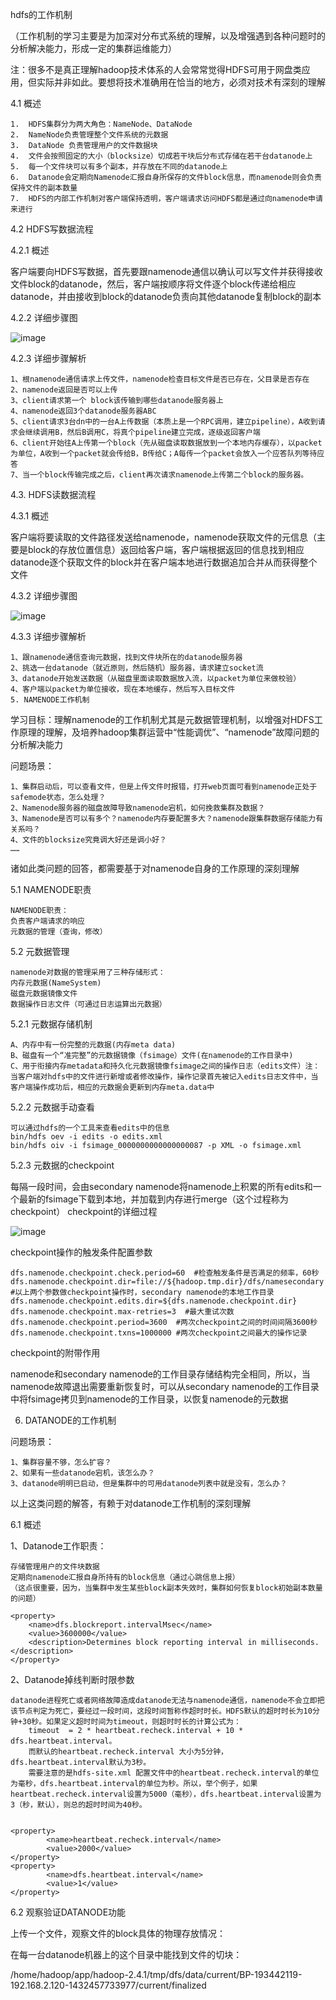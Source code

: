 hdfs的工作机制

（工作机制的学习主要是为加深对分布式系统的理解，以及增强遇到各种问题时的分析解决能力，形成一定的集群运维能力）

注：很多不是真正理解hadoop技术体系的人会常常觉得HDFS可用于网盘类应用，但实际并非如此。要想将技术准确用在恰当的地方，必须对技术有深刻的理解

4.1 概述

	1.	HDFS集群分为两大角色：NameNode、DataNode
	2.	NameNode负责管理整个文件系统的元数据
	3.	DataNode 负责管理用户的文件数据块
	4.	文件会按照固定的大小（blocksize）切成若干块后分布式存储在若干台datanode上
	5.	每一个文件块可以有多个副本，并存放在不同的datanode上
	6.	Datanode会定期向Namenode汇报自身所保存的文件block信息，而namenode则会负责保持文件的副本数量
	7.	HDFS的内部工作机制对客户端保持透明，客户端请求访问HDFS都是通过向namenode申请来进行

4.2 HDFS写数据流程

4.2.1 概述

客户端要向HDFS写数据，首先要跟namenode通信以确认可以写文件并获得接收文件block的datanode，然后，客户端按顺序将文件逐个block传递给相应datanode，并由接收到block的datanode负责向其他datanode复制block的副本

4.2.2 详细步骤图

![image](https://github.com/tang-engineer/Bigdata-learn/blob/master/Hadoop/HDFS/images/hdfs%E5%86%99%E6%95%B0%E6%8D%AE%E6%B5%81%E7%A8%8B%E7%A4%BA%E6%84%8F%E5%9B%BE.png)

4.2.3 详细步骤解析

	1、根namenode通信请求上传文件，namenode检查目标文件是否已存在，父目录是否存在
	2、namenode返回是否可以上传
	3、client请求第一个 block该传输到哪些datanode服务器上
	4、namenode返回3个datanode服务器ABC
	5、client请求3台dn中的一台A上传数据（本质上是一个RPC调用，建立pipeline），A收到请求会继续调用B，然后B调用C，将真个pipeline建立完成，逐级返回客户端
	6、client开始往A上传第一个block（先从磁盘读取数据放到一个本地内存缓存），以packet为单位，A收到一个packet就会传给B，B传给C；A每传一个packet会放入一个应答队列等待应答
	7、当一个block传输完成之后，client再次请求namenode上传第二个block的服务器。
	
4.3. HDFS读数据流程

4.3.1 概述

客户端将要读取的文件路径发送给namenode，namenode获取文件的元信息（主要是block的存放位置信息）返回给客户端，客户端根据返回的信息找到相应datanode逐个获取文件的block并在客户端本地进行数据追加合并从而获得整个文件

4.3.2 详细步骤图

![image](https://github.com/tang-engineer/Bigdata-learn/blob/master/Hadoop/HDFS/images/hdfs%E8%AF%BB%E6%95%B0%E6%8D%AE%E6%B5%81%E7%A8%8B%E7%A4%BA%E6%84%8F%E5%9B%BE.png)

4.3.3 详细步骤解析

	1、跟namenode通信查询元数据，找到文件块所在的datanode服务器
	2、挑选一台datanode（就近原则，然后随机）服务器，请求建立socket流
	3、datanode开始发送数据（从磁盘里面读取数据放入流，以packet为单位来做校验）
	4、客户端以packet为单位接收，现在本地缓存，然后写入目标文件
	5. NAMENODE工作机制
	
学习目标：理解namenode的工作机制尤其是元数据管理机制，以增强对HDFS工作原理的理解，及培养hadoop集群运营中“性能调优”、“namenode”故障问题的分析解决能力

问题场景：

	1、集群启动后，可以查看文件，但是上传文件时报错，打开web页面可看到namenode正处于safemode状态，怎么处理？
	2、Namenode服务器的磁盘故障导致namenode宕机，如何挽救集群及数据？
	3、Namenode是否可以有多个？namenode内存要配置多大？namenode跟集群数据存储能力有关系吗？
	4、文件的blocksize究竟调大好还是调小好？
	……

诸如此类问题的回答，都需要基于对namenode自身的工作原理的深刻理解

5.1 NAMENODE职责

	NAMENODE职责：
	负责客户端请求的响应
	元数据的管理（查询，修改）

5.2 元数据管理

	namenode对数据的管理采用了三种存储形式：
	内存元数据(NameSystem)
	磁盘元数据镜像文件
	数据操作日志文件（可通过日志运算出元数据）

5.2.1 元数据存储机制

	A、内存中有一份完整的元数据(内存meta data)
	B、磁盘有一个“准完整”的元数据镜像（fsimage）文件(在namenode的工作目录中)
	C、用于衔接内存metadata和持久化元数据镜像fsimage之间的操作日志（edits文件）注：当客户端对hdfs中的文件进行新增或者修改操作，操作记录首先被记入edits日志文件中，当客户端操作成功后，相应的元数据会更新到内存meta.data中

5.2.2 元数据手动查看

	可以通过hdfs的一个工具来查看edits中的信息
	bin/hdfs oev -i edits -o edits.xml
	bin/hdfs oiv -i fsimage_0000000000000000087 -p XML -o fsimage.xml

5.2.3 元数据的checkpoint

每隔一段时间，会由secondary namenode将namenode上积累的所有edits和一个最新的fsimage下载到本地，并加载到内存进行merge（这个过程称为checkpoint）
checkpoint的详细过程

![image](https://github.com/tang-engineer/Bigdata-learn/blob/master/Hadoop/HDFS/images/secondarynamenode%E5%85%83%E6%95%B0%E6%8D%AEcheckpoint%E6%9C%BA%E5%88%B6.png)

checkpoint操作的触发条件配置参数

	dfs.namenode.checkpoint.check.period=60  #检查触发条件是否满足的频率，60秒
	dfs.namenode.checkpoint.dir=file://${hadoop.tmp.dir}/dfs/namesecondary
	#以上两个参数做checkpoint操作时，secondary namenode的本地工作目录
	dfs.namenode.checkpoint.edits.dir=${dfs.namenode.checkpoint.dir}
	dfs.namenode.checkpoint.max-retries=3  #最大重试次数
	dfs.namenode.checkpoint.period=3600  #两次checkpoint之间的时间间隔3600秒
	dfs.namenode.checkpoint.txns=1000000 #两次checkpoint之间最大的操作记录

checkpoint的附带作用

namenode和secondary namenode的工作目录存储结构完全相同，所以，当namenode故障退出需要重新恢复时，可以从secondary namenode的工作目录中将fsimage拷贝到namenode的工作目录，以恢复namenode的元数据


6. DATANODE的工作机制

问题场景：

	1、集群容量不够，怎么扩容？
	2、如果有一些datanode宕机，该怎么办？
	3、datanode明明已启动，但是集群中的可用datanode列表中就是没有，怎么办？

以上这类问题的解答，有赖于对datanode工作机制的深刻理解

6.1 概述

1、Datanode工作职责：

	存储管理用户的文件块数据
	定期向namenode汇报自身所持有的block信息（通过心跳信息上报）
	（这点很重要，因为，当集群中发生某些block副本失效时，集群如何恢复block初始副本数量的问题）
	
	<property>
		<name>dfs.blockreport.intervalMsec</name>
		<value>3600000</value>
		<description>Determines block reporting interval in milliseconds.</description>
	</property>

2、Datanode掉线判断时限参数

	datanode进程死亡或者网络故障造成datanode无法与namenode通信，namenode不会立即把该节点判定为死亡，要经过一段时间，这段时间暂称作超时时长。HDFS默认的超时时长为10分钟+30秒。如果定义超时时间为timeout，则超时时长的计算公式为：
		timeout  = 2 * heartbeat.recheck.interval + 10 * dfs.heartbeat.interval。
		而默认的heartbeat.recheck.interval 大小为5分钟，dfs.heartbeat.interval默认为3秒。
		需要注意的是hdfs-site.xml 配置文件中的heartbeat.recheck.interval的单位为毫秒，dfs.heartbeat.interval的单位为秒。所以，举个例子，如果heartbeat.recheck.interval设置为5000（毫秒），dfs.heartbeat.interval设置为3（秒，默认），则总的超时时间为40秒。
	
	
	<property>
	        <name>heartbeat.recheck.interval</name>
	        <value>2000</value>
	</property>
	<property>
	        <name>dfs.heartbeat.interval</name>
	        <value>1</value>
	</property>


6.2 观察验证DATANODE功能

上传一个文件，观察文件的block具体的物理存放情况：

在每一台datanode机器上的这个目录中能找到文件的切块：

/home/hadoop/app/hadoop-2.4.1/tmp/dfs/data/current/BP-193442119-192.168.2.120-1432457733977/current/finalized
